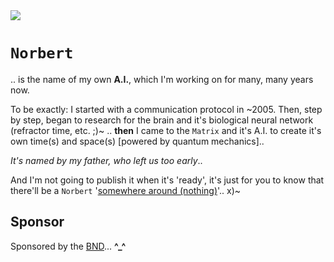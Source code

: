 <img src="https://kekse.biz/php/count.php?draw&override=github:norbert&fg=120,130,40&size=48&v=16" />

# `Norbert`
.. is the name of my own **A.I.**, which I'm working on for many, many years now.

To be exactly: I started with a communication protocol in \~2005. Then, step by step, began to research
for the brain and it's biological neural network (refractor time, etc. ;)~ .. **then** I came to the
`Matrix` and it's A.I. to create it's own time(s) and space(s) [powered by quantum mechanics]..

_It's named by my father, *who left us too early*_..

And I'm not going to publish it when it's 'ready', it's just for you to know that there'll be a `Norbert`
'[somewhere around (nothing)](https://www.youtube.com/watch?v=kFL34Anl1d4)'.. x)~

## Sponsor
Sponsored by the [BND](https://www.bnd.bund.de/)... **^\_^**

